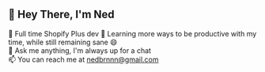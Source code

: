 ## 👋 Hey There, I'm Ned

🔭 Full time Shopify Plus dev
🌱 Learning more ways to be productive with my time, while still remaining sane 😄  
💬 Ask me anything, I'm always up for a chat  
📫 You can reach me at nedbrnnn@gmail.com  
